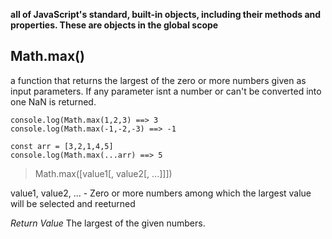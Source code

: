  **all of JavaScript's standard, built-in objects, including their methods and properties. These are objects in the global scope**
 
 ## Math.max()
 
 a function that returns the largest of the zero or more numbers given as input parameters.
 If any parameter isnt a number or can't be converted into one NaN is returned.
 
 ```
 console.log(Math.max(1,2,3) ==> 3
 console.log(Math.max(-1,-2,-3) ==> -1
 
 const arr = [3,2,1,4,5]
 console.log(Math.max(...arr) ==> 5
 
 ```
 
 > Math.max([value1[, value2[, ...]]])
 > 

value1, value2, ... - Zero or more numbers among which the largest value will be selected and reeturned

*Return Value*
The largest of the given numbers. 
